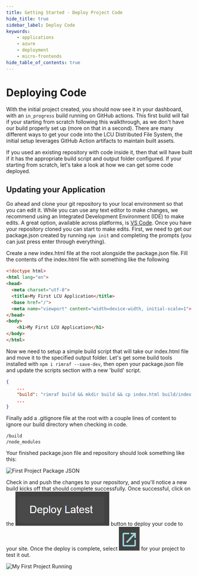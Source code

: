 ```yaml
---
title: Getting Started - Deploy Project Code
hide_title: true
sidebar_label: Deploy Code
keywords:
    - applications
    - azure
    - deployment
    - micro-frontends
hide_table_of_contents: true
---
```


# Deploying Code

With the initial project created, you should now see it in your dashboard, with an `in_progress` build running on GitHub actions.  This first build will fail if your starting from scratch following this walkthrough, as we don't have our build properly set up (more on that in a second).  There are many different ways to get your code into the LCU Distributed File System, the initial setup leverages GitHub Action artifacts to maintain built assets.

If you used an existing repository with code inside it, then that will have built if it has the appropriate build script and output folder configured.  If your starting from scratch, let's take a look at how we can get some code deployed.

## Updating your Application

Go ahead and clone your git repository to your local environment so that you can edit it.  While you can use any text editor to make changes, we recommend using an Integrated Development Environment (IDE) to make edits.  A great option, available across platforms, is [VS Code](https://code.visualstudio.com/download).  Once you have your repository cloned you can start to make edits.  First, we need to get our package.json created by running `npm init` and completing the prompts (you can just press enter through everything).

Create a new index.html file at the root alongside the package.json file.  Fill the contents of the index.html file with something like the following

```html
<!doctype html>
<html lang="en">
<head>
  <meta charset="utf-8">
  <title>My First LCU Application</title>
  <base href="/">
  <meta name="viewport" content="width=device-width, initial-scale=1">
</head>
<body>
    <h1>My First LCU Application</h1>
</body>
</html>
```

Now we need to setup a simple build script that will take our index.html file and move it to the specified output folder.  Let's get some build tools installed with `npm i rimraf --save-dev`, then open your package.json file and update the scripts section with a new 'build' script.

```json
{
    ...
    "build": "rimraf build && mkdir build && cp index.html build/index.html -f"
    ...
}
```

Finally add a .gitignore file at the root with a couple lines of content to ignore our build directory when checking in code.

```console
/build
/node_modules
```

Your finished package.json file and repository should look something like this:

![First Project Package JSON](/img/screenshots/first-project-package-json.png)

Check in and push the changes to your repository, and you'll notice a new build kicks off that should complete successfully.  Once successful, click on the <img src="/static/img/screenshots/deploy-latest-button.png" class="text-image" /> button to deploy your code to your site.  Once the deploy is complete, select <img src="/static/img/screenshots/launch-button.png" class="text-image" /> for your project to test it out.

![My First Project Running](/img/screenshots/my-first-project-running.png)
